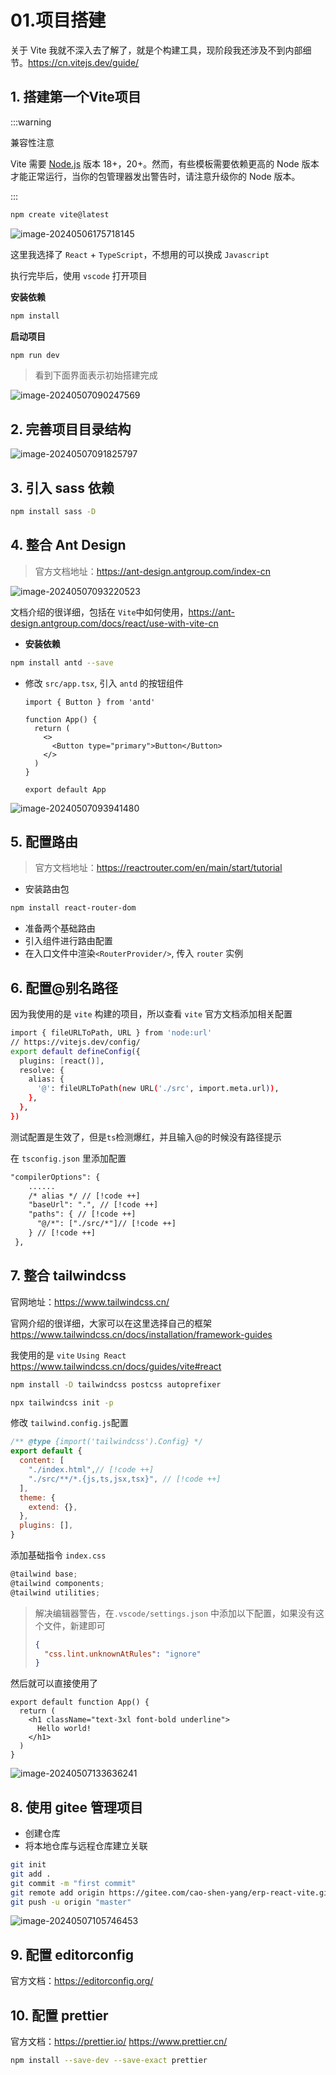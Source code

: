 # 01.项目搭建

关于 Vite 我就不深入去了解了，就是个构建工具，现阶段我还涉及不到内部细节。https://cn.vitejs.dev/guide/

## 1. 搭建第一个Vite项目

:::warning

兼容性注意

Vite 需要 [Node.js](https://nodejs.org/en/) 版本 18+，20+。然而，有些模板需要依赖更高的 Node 版本才能正常运行，当你的包管理器发出警告时，请注意升级你的 Node 版本。

:::



```bash
npm create vite@latest
```

![image-20240506175718145]( .\images\image-20240506175718145.png)

这里我选择了 `React` + `TypeScript`，不想用的可以换成 `Javascript`

执行完毕后，使用 `vscode` 打开项目

**安装依赖**

```bash
npm install

```

**启动项目**

```bash
npm run dev
```

> 看到下面界面表示初始搭建完成



![image-20240507090247569](images/image-20240507090247569.png)

## 2. 完善项目目录结构

![image-20240507091825797](images/image-20240507091825797.png)

## 3. 引入 sass 依赖

```bash
npm install sass -D
```

## 4. 整合 Ant Design

>官方文档地址：https://ant-design.antgroup.com/index-cn

![image-20240507093220523](images/image-20240507093220523.png)

文档介绍的很详细，包括在 `Vite`中如何使用，https://ant-design.antgroup.com/docs/react/use-with-vite-cn

- **安装依赖**

```bash
npm install antd --save
```

- 修改 `src/app.tsx`, 引入 `antd` 的按钮组件

  ```tsx
  import { Button } from 'antd'
  
  function App() {
    return (
      <>
        <Button type="primary">Button</Button>
      </>
    )
  }
  
  export default App
  ```

  

![image-20240507093941480](images/image-20240507093941480.png)



## 5. 配置路由

> 官方文档地址：https://reactrouter.com/en/main/start/tutorial

- 安装路由包

```bash
npm install react-router-dom
```

- 准备两个基础路由
- 引入组件进行路由配置
- 在入口文件中渲染`<RouterProvider/>`, 传入 `router` 实例

## 6. 配置@别名路径

因为我使用的是 `vite` 构建的项目，所以查看 `vite` 官方文档添加相关配置

```bash
import { fileURLToPath, URL } from 'node:url'
// https://vitejs.dev/config/
export default defineConfig({
  plugins: [react()],
  resolve: {
    alias: {
      '@': fileURLToPath(new URL('./src', import.meta.url)),
    },
  },
})
```

测试配置是生效了，但是`ts`检测爆红，并且输入@的时候没有路径提示

在 `tsconfig.json` 里添加配置

```diff
"compilerOptions": {
    ......
    /* alias */ // [!code ++]
    "baseUrl": ".", // [!code ++]
    "paths": { // [!code ++]
      "@/*": ["./src/*"]// [!code ++]
    } // [!code ++]
 },
```

## 7. 整合 tailwindcss

官网地址：https://www.tailwindcss.cn/

官网介绍的很详细，大家可以在这里选择自己的框架 https://www.tailwindcss.cn/docs/installation/framework-guides

我使用的是 `vite` `Using React` https://www.tailwindcss.cn/docs/guides/vite#react

```bash
npm install -D tailwindcss postcss autoprefixer
```

```bash
npx tailwindcss init -p
```

修改 `tailwind.config.js`配置

```js
/** @type {import('tailwindcss').Config} */
export default {
  content: [
    "./index.html",// [!code ++]
    "./src/**/*.{js,ts,jsx,tsx}", // [!code ++]
  ],
  theme: {
    extend: {},
  },
  plugins: [],
}
```

添加基础指令 `index.css`

```js
@tailwind base;
@tailwind components;
@tailwind utilities;
```

> 解决编辑器警告，在`.vscode/settings.json` 中添加以下配置，如果没有这个文件，新建即可
>
> ```json
> {
>   "css.lint.unknownAtRules": "ignore"
> }
> ```

然后就可以直接使用了

```tsx
export default function App() {
  return (
    <h1 className="text-3xl font-bold underline">
      Hello world!
    </h1>
  )
}
```

![image-20240507133636241](images/image-20240507133636241.png)

## 8. 使用 gitee 管理项目

- 创建仓库
- 将本地仓库与远程仓库建立关联

```bash
git init
git add .
git commit -m "first commit"
git remote add origin https://gitee.com/cao-shen-yang/erp-react-vite.git
git push -u origin "master"
```

![image-20240507105746453](images/image-20240507105746453.png)



## 9. 配置 editorconfig

官方文档：https://editorconfig.org/

## 10. 配置 prettier

官方文档：https://prettier.io/  https://www.prettier.cn/

```bash
npm install --save-dev --save-exact prettier
```
